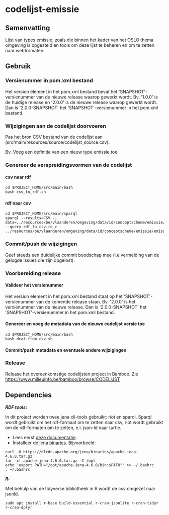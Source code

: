 # codelijst-emissie

## Samenvatting
Lijst van types emissie, zoals die binnen het kader van het OSLO thema omgeving is opgesteld en tools om deze lijst te beheren en om te zetten naar webformaten.


## Gebruik

### Versienummer in pom.xml bestand
Het version element in het pom.xml bestand bevat het 'SNAPSHOT'-versienummer van de nieuwe release waarop gewerkt wordt.
Bv. '1.0.0' is de huidige release en '2.0.0' is de nieuwe release waarop gewerkt wordt. Dan is '2.0.0-SNAPSHOT' het 'SNAPSHOT'-versienummer in het pom.xml bestand.  
### Wijzigingen aan de codelijst doorvoeren
Pas het bron CSV bestand van de codelijst aan (src/main/resources/source/codelijst_source.csv).

Bv. Voeg een definitie van een nieuw type emissie toe.

### Genereer de verspreidingsvormen van de codelijst
#### csv naar rdf
```
cd $PROJECT_HOME/src/main/bash
bash csv_to_rdf.sh
```
#### rdf naar csv
```
cd $PROJECT_HOME/src/main/sparql
sparql --results=CSV --data=../resources/be/vlaanderen/omgeving/data/id/conceptscheme/emissie/emissie.ttl  --query rdf_to_csv.rq > ../resources/be/vlaanderen/omgeving/data/id/conceptscheme/emissie/emissie.csv
```
### Commit/push de wijzigingen
Geef steeds een duidelijke commit boodschap mee (i.e vermelding van de gelogde issues die zijn opgelost).

### Voorbereiding release
#### Valideer het versienummer
Het version element in het pom.xml bestand staat op het 'SNAPSHOT'-versienummer van de komende release staan.
Bv. '2.0.0' is het versienummer van de nieuwe release. Dan is '2.0.0-SNAPSHOT' het 'SNAPSHOT'-versienummer in het pom.xml bestand.
#### Genereer en voeg de metadata van de nieuwe codelijst versie toe
```
cd $PROJECT_HOME/src/main/bash
bash dcat-from-csv.sh
```
#### Commit/push metadata en eventuele andere wijzigingen

### Release
Release het overeenkomstige codelijsten project in Bamboo. Zie https://www.milieuinfo.be/bamboo/browse/CODELIJST

## Dependencies

**_RDF tools:_**

In dit project worden twee jena cli-tools gebruikt: riot en sparql.
Sparql wordt gebruikt om het rdf-formaat om te zetten naar csv, riot wordt gebruikt om de rdf-formaten om te zetten, e.i. json-ld naar turtle.
- Lees eerst [deze documentatie](https://jena.apache.org/documentation/tools/index.html).
- Installeer de jena [binaries](https://dlcdn.apache.org/jena/binaries/).
Bijvoorbeeld:
```
curl -O https://dlcdn.apache.org/jena/binaries/apache-jena-4.6.0.tar.gz
tar -xf apache-jena-4.6.0.tar.gz -C /opt
echo 'export PATH="/opt/apache-jena-4.6.0/bin:$PATH"' >> ~/.bashrc
. ~/.bashrc
```

**_R:_**

Met behulp van de tidyverse bibliotheek in R wordt de csv omgezet naar jsonld.
```
sudo apt install r-base build-essential r-cran-jsonlite r-cran-tidyr r-cran-dplyr
```


